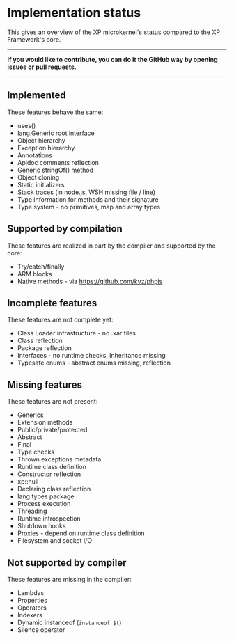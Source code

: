 Implementation status
=====================
This gives an overview of the XP microkernel's status compared to the
XP Framework's core.

* * *

**If you would like to contribute, you can do it the GitHub way by opening
issues or pull requests.**

* * *


Implemented
-----------
These features behave the same:

* uses()
* lang.Generic root interface
* Object hierarchy
* Exception hierarchy
* Annotations
* Apidoc comments reflection
* Generic stringOf() method
* Object cloning
* Static initializers
* Stack traces (in node.js, WSH missing file / line)
* Type information for methods and their signature
* Type system - no primitives, map and array types

Supported by compilation
------------------------
These features are realized in part by the compiler and supported by the core:

* Try/catch/finally
* ARM blocks
* Native methods - via https://github.com/kvz/phpjs

Incomplete features
-------------------
These features are not complete yet:

* Class Loader infrastructure - no .xar files
* Class reflection
* Package reflection
* Interfaces - no runtime checks, inheritance missing
* Typesafe enums - abstract enums missing, reflection

Missing features
----------------
These features are not present:

* Generics
* Extension methods
* Public/private/protected
* Abstract
* Final
* Type checks
* Thrown exceptions metadata
* Runtime class definition
* Constructor reflection
* xp::null
* Declaring class reflection
* lang.types package
* Process execution
* Threading
* Runtime introspection
* Shutdown hooks
* Proxies - depend on runtime class definition
* Filesystem and socket I/O

Not supported by compiler
-------------------------
These features are missing in the compiler:

* Lambdas
* Properties
* Operators
* Indexers
* Dynamic instanceof (`instanceof $t`)
* Silence operator
